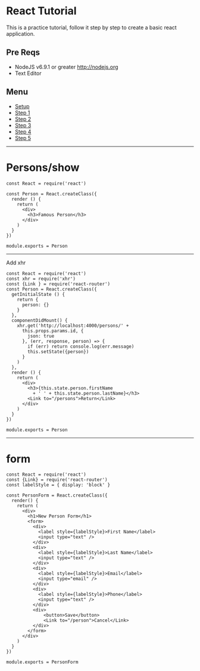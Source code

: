 # React Tutorial

This is a practice tutorial, follow it step by step to create a basic react application.

## Pre Reqs

* NodeJS v6.9.1 or greater http://nodejs.org
* Text Editor

## Menu

* [Setup](setup)
* [Step 1](1)
* [Step 2](2)
* [Step 3](3)
* [Step 4](4)
* [Step 5](5)




---

# Persons/show

```
const React = require('react')

const Person = React.createClass({
  render () {
    return (
      <div>
        <h3>Famous Person</h3>
      </div>
    )
  }
})

module.exports = Person

```
---

Add xhr

```
const React = require('react')
const xhr = require('xhr')
const {Link } = require('react-router')
const Person = React.createClass({
  getInitialState () {
    return {
      person: {}
    }
  },
  componentDidMount() {
    xhr.get('http://localhost:4000/persons/' +
      this.props.params.id, {
        json: true
      }, (err, response, person) => {
        if (err) return console.log(err.message)
        this.setState({person})
      }
    )
  },
  render () {
    return (
      <div>
        <h3>{this.state.person.firstName
          + ' ' + this.state.person.lastName}</h3>
        <Link to="/persons">Return</Link>
      </div>
    )
  }
})

module.exports = Person
```

---

# form

```
const React = require('react')
const {Link} = require('react-router')
const labelStyle = { display: 'block' }

const PersonForm = React.createClass({
  render() {
    return (
      <div>
        <h1>New Person Form</h1>
        <form>
          <div>
            <label style={labelStyle}>First Name</label>
            <input type="text" />
          </div>
          <div>
            <label style={labelStyle}>Last Name</label>
            <input type="text" />
          </div>
          <div>
            <label style={labelStyle}>Email</label>
            <input type="email" />
          </div>
          <div>
            <label style={labelStyle}>Phone</label>
            <input type="text" />
          </div>
          <div>
              <button>Save</button>
              <Link to="/person">Cancel</Link>
          </div>
        </form>
      </div>
    )
  }
})

module.exports = PersonForm

```
